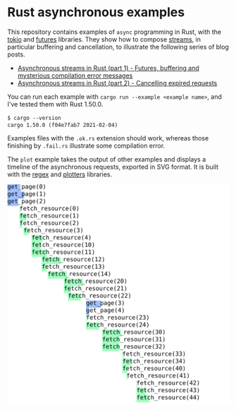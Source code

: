 # Rust asynchronous examples

This repository contains examples of `async` programming in Rust, with the [tokio](https://crates.io/crates/tokio) and [futures](https://crates.io/crates/futures) libraries.
They show how to compose [streams](https://docs.rs/futures/0.3.13/futures/stream/trait.Stream.html), in particular buffering and cancellation, to illustrate the following series of blog posts.

- [Asynchronous streams in Rust (part 1) - Futures, buffering and mysterious compilation error messages](https://gendignoux.com/blog/2021/04/01/rust-async-streams-futures-part1.html)
- [Asynchronous streams in Rust (part 2) - Cancelling expired requests](https://gendignoux.com/blog/2021/04/08/rust-async-streams-futures-part2.html)

You can run each example with `cargo run --example <example name>`, and I've tested them with Rust 1.50.0.

```
$ cargo --version
cargo 1.50.0 (f04e7fab7 2021-02-04)
```

Examples files with the `.ok.rs` extension should work, whereas those finishing by `.fail.rs` illustrate some compilation error.

The `plot` example takes the output of other examples and displays a timeline of the asynchronous requests, exported in SVG format.
It is built with the [regex](https://crates.io/crates/regex) and [plotters](https://crates.io/crates/plotters) libraries.

![Plot example](doc/16-pages-resources-buffered.svg)
